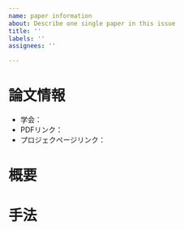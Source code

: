 ```yaml
---
name: paper information
about: Describe one single paper in this issue
title: ''
labels: ''
assignees: ''

---
```


# 論文情報

- 学会：
- PDFリンク：
- プロジェクページリンク：

# 概要


# 手法
